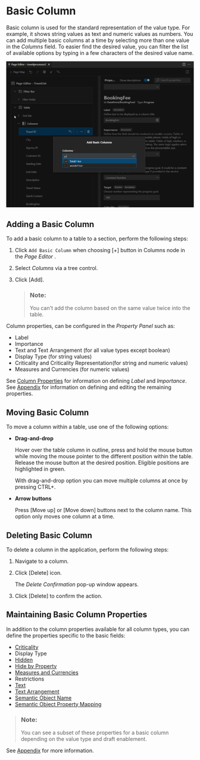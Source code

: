 <!-- loio5f8c75b2b4f3468aa85e9658825389de -->

# Basic Column

Basic column is used for the standard representation of the value type. For example, it shows string values as text and numeric values as numbers. You can add multiple basic columns at a time by selecting more than one value in the *Columns* field. To easier find the desired value, you can filter the list of available options by typing in a few characters of the desired value name.

![](images/Basic_Column_8c30f41.png)



<a name="loio5f8c75b2b4f3468aa85e9658825389de__section_rnc_z5y_35b"/>

## Adding a Basic Column

To add a basic column to a table to a section, perform the following steps:

1.  Click `Add Basic Column` when choosing [\+\] button in Columns node in the *Page Editor* .
2.  Select *Columns* via a tree control.
3.  Click [Add\].

    > ### Note:  
    > You can't add the column based on the same value twice into the table.


Column properties, can be configured in the *Property Panel* such as:

-   Label
-   Importance
-   Text and Text Arrangement \(for all value types except boolean\)
-   Display Type \(for string values\)
-   Criticality and Criticality Representation\(for string and numeric values\)
-   Measures and Currencies \(for numeric values\)

See [Column Properties](table-columns-a80d603.md#loioa80d603f85164482b192eeeb2df535a2__columnproperties) for information on defining *Label* and *Importance*. See [Appendix](appendix-457f2e9.md#loio457f2e9699b5437fb09d56311055a4a0) for information on defining and editing the remaining properties.



<a name="loio5f8c75b2b4f3468aa85e9658825389de__section_pxb_cry_35b"/>

## Moving Basic Column

To move a column within a table, use one of the following options:

-   **Drag-and-drop**

    Hover over the table column in outline, press and hold the mouse button while moving the mouse pointer to the different position within the table. Release the mouse button at the desired position. Eligible positions are highlighted in green.

    With drag-and-drop option you can move multiple columns at once by pressing CTRL+.

-   **Arrow buttons**

    Press [Move up\] or [Move down\] buttons next to the column name. This option only moves one column at a time.




<a name="loio5f8c75b2b4f3468aa85e9658825389de__section_adr_ksy_35b"/>

## Deleting Basic Column

To delete a column in the application, perform the following steps:

1.  Navigate to a column.
2.  Click [Delete\] icon.

    The *Delete Confirmation* pop-up window appears.

3.  Click [Delete\] to confirm the action.



<a name="loio5f8c75b2b4f3468aa85e9658825389de__section_yzw_nq2_5yb"/>

## Maintaining Basic Column Properties

In addition to the column properties available for all column types, you can define the properties specific to the basic fields:

-   [Criticality](appendix-457f2e9.md#loio19d82b5d8bc940738afcb49b51a48bed)
-   Display Type
-   [Hidden](appendix-457f2e9.md#loiof7ad71792a0044d6b6172f078827bdc0)
-   [Hide by Property](appendix-457f2e9.md#loio4e8bb3df433546f8a80f16e53b29e4c1)
-   [Measures and Currencies](appendix-457f2e9.md#loio8ad2438ea4ed4a52ab530ff104530f98)
-   Restrictions
-   [Text](appendix-457f2e9.md#loio5d1cc16e80ce48de8a47f2835a42cc47)
-   [Text Arrangement](appendix-457f2e9.md#loioecd5568919bf43c5a04dd6b5e8e173f6)
-   [Semantic Object Name](appendix-457f2e9.md#loio90e03983431d4bfd927b51593a937955)
-   [Semantic Object Property Mapping](appendix-457f2e9.md#loio7726cb0d97194461973e3ec176c8a888)

> ### Note:  
> You can see a subset of these properties for a basic column depending on the value type and draft enablement.

See [Appendix](appendix-457f2e9.md#loio457f2e9699b5437fb09d56311055a4a0) for more information.


